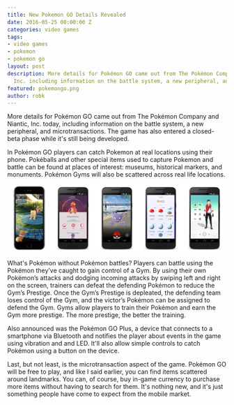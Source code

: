 ```yaml
---
title: New Pokemon GO Details Revealed
date: 2016-05-25 00:00:00 Z
categories: video games
tags:
- video games
- pokemon
- pokemon go
layout: post
description: More details for Pokémon GO came out from The Pokémon Company and Niantic,
  Inc. including information on the battle system, a new peripheral, and microtransactions.
featured: pokemongo.png
author: robk
---
```


More details for Pokémon GO came out from The Pokémon Company and Niantic, Inc. today, including information on the battle system, a new peripheral, and microtransactions. The game has also entered a closed-beta phase while it's still being developed.

In Pokémon GO players can catch Pokemon at real locations using their phone. Pokéballs and other special items used to capture Pokemon and battle can be found at places of interest: museums, historical markers, and monuments. Pokémon Gyms will also be scattered across real life locations.

![Pokémon GO Screens](/images/goscreens.png)

What's Pokémon without Pokémon battles? Players can battle using the Pokémon they’ve caught to gain control of a Gym. By using their own Pokémon’s attacks and dodging incoming attacks by swiping left and right on the screen, trainers can defeat the defending Pokémon to reduce the Gym’s Prestige. Once the Gym’s Prestige is depleated, the defending team loses control of the Gym, and the victor’s Pokémon can be assigned to defend the Gym. Gyms allow players to train their Pokémon and earn the Gym more prestige. The more prestige, the better the training.

Also announced was the Pokémon GO Plus, a device that connects to a smartphone via Bluetooth and notifies the player about events in the game using vibration and and LED. It'll also allow simple controls to catch Pokémon using a button on the device.

Last, but not least, is the microtransaction aspect of the game. Pokémon GO will be free to play, and like I said earlier, you can find items scattered around landmarks. You can, of course, buy in-game currency to purchase more items without having to search for them. It's nothing new, and it's just something people have come to expect from the mobile market.
